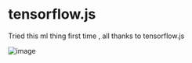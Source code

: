 # tensorflow.js
Tried this ml thing first time , all thanks to tensorflow.js

![image](https://user-images.githubusercontent.com/70375457/109376341-d0c1b180-78e9-11eb-928d-87823c24d2be.png)
